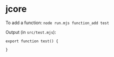 # jcore

To add a function: `node run.mjs function_add test`

Output (in `src/test.mjs`):
```
export function test() {
    
}
```
